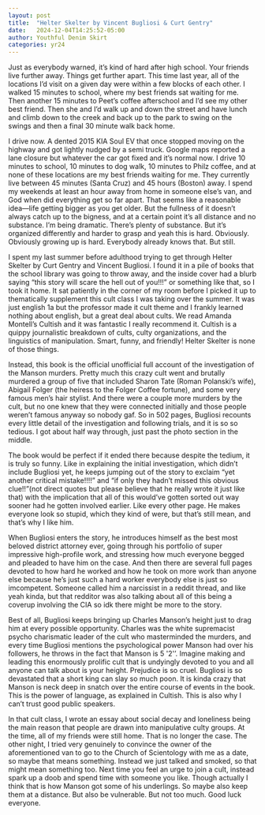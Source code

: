 ```yaml
---
layout: post
title:  "Helter Skelter by Vincent Bugliosi & Curt Gentry"
date:   2024-12-04T14:25:52-05:00
author: Youthful Denim Skirt
categories: yr24
---
```


Just as everybody warned, it’s kind of hard after high school. Your friends live further away. Things get further apart. This time last year, all of the locations I’d visit on a given day were within a few blocks of each other. I walked 15 minutes to school, where my best friends sat waiting for me. Then another 15 minutes to Peet’s coffee afterschool and I’d see my other best friend. Then she and I’d walk up and down the street and have lunch and climb down to the creek and back up to the park to swing on the swings and then a final 30 minute walk back home. 

I drive now. A dented 2015 KIA Soul EV that once stopped moving on the highway and got lightly nudged by a semi truck. Google maps reported a lane closure but whatever the car got fixed and it’s normal now. I drive 10 minutes to school, 10 minutes to dog walk, 10 minutes to Philz coffee, and at none of these locations are my best friends waiting for me. They currently live between 45 minutes (Santa Cruz) and 45 hours (Boston) away. I spend my weekends at least an hour away from home in someone else’s van, and God when did everything get so far apart. That seems like a reasonable idea—life getting bigger as you get older. But the fullness of it doesn’t always catch up to the bigness, and at a certain point it’s all distance and no substance. I’m being dramatic. There’s plenty of substance. But it’s organized differently and harder to grasp and yeah this is hard. Obviously. Obviously growing up is hard. Everybody already knows that. But still.

I spent my last summer before adulthood trying to get through Helter Skelter by Curt Gentry and Vincent Bugliosi. I found it in a pile of books that the school library was going to throw away, and the inside cover had a blurb saying “this story will scare the hell out of you!!!” or something like that, so I took it home. It sat patiently in the corner of my room before I picked it up to thematically supplement this cult class I was taking over the summer. It was just english 1a but the professor made it cult theme and I frankly learned nothing about english, but a great deal about cults. We read Amanda Montell’s Cultish and it was fantastic I really recommend it. Cultish is a quippy journalistic breakdown of cults, culty organizations, and the linguistics of manipulation. Smart, funny, and friendly! Helter Skelter is none of those things. 

Instead, this book is the official unofficial full account of the investigation of the Manson murders. Pretty much this crazy cult went and brutally murdered a group of five that included Sharon Tate (Roman Polanski’s wife), Abigail Folger (the heiress to the Folger Coffee fortune), and some very famous men’s hair stylist. And there were a couple more murders by the cult, but no one knew that they were connected initially and those people weren’t famous anyway so nobody gaf. So in 502 pages, Bugliosi recounts every little detail of the investigation and following trials, and it is so so tedious. I got about half way through, just past the photo section in the middle. 

The book would be perfect if it ended there because despite the tedium, it is truly so funny. Like in explaining the initial investigation, which didn’t include Bugliosi yet, he keeps jumping out of the story to exclaim “yet another critical mistake!!!!” and “if only they hadn’t missed this obvious clue!!”(not direct quotes but please believe that he really wrote it just like that) with the implication that all of this would’ve gotten sorted out way sooner had he gotten involved earlier. Like every other page. He makes everyone look so stupid, which they kind of were, but that’s still mean, and that’s why I like him. 

When Bugliosi enters the story, he introduces himself as the best most beloved district attorney ever, going through his portfolio of super impressive high-profile work, and stressing how much everyone begged and pleaded to have him on the case. And then there are several full pages devoted to how hard he worked and how he took on more work than anyone else because he’s just such a hard worker everybody else is just so imcompetent. Someone called him a narcissist in a reddit thread, and like yeah kinda, but that redditor was also talking about all of this being a coverup involving the CIA so idk there might be more to the story.

Best of all, Bugliosi keeps bringing up Charles Manson’s height just to drag him at every possible opportunity. Charles was the white supremacist psycho charismatic leader of the cult who masterminded the murders, and every time Bugliosi mentions the psychological power Manson had over his followers, he throws in the fact that Manson is 5 '2'’. Imagine making and leading this enormously prolific cult that is undyingly devoted to you and all anyone can talk about is your height. Prejudice is so cruel. Bugliosi is so devastated that a short king can slay so much poon. It is kinda crazy that Manson is neck deep in snatch over the entire course of events in the book. This is the power of language, as explained in Cultish. This is also why I can’t trust good public speakers.

In that cult class, I wrote an essay about social decay and loneliness being the main reason that people are drawn into manipulative culty groups. At the time, all of my friends were still home. That is no longer the case. The other night, I tried very genuinely to convince the owner of the aforementioned van to go to the Church of Scientology with me as a date, so maybe that means something. Instead we just talked and smoked, so that might mean something too. Next time you feel an urge to join a cult, instead spark up a doob and spend time with someone you like. Though actually I think that is how Manson got some of his underlings. So maybe also keep them at a distance. But also be vulnerable. But not too much. Good luck everyone.
